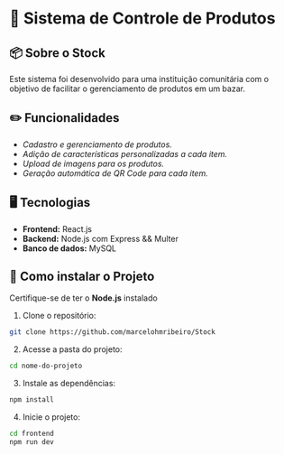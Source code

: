 # 📌 Sistema de Controle de Produtos

## 📦 Sobre o Stock
Este sistema foi desenvolvido para uma instituição comunitária com o objetivo de facilitar o gerenciamento de produtos em um bazar.

## ✏️ Funcionalidades
- *Cadastro e gerenciamento de produtos.*
- *Adição de características personalizadas a cada item.*
- *Upload de imagens para os produtos.*
- *Geração automática de QR Code para cada item.*

## 🖥️ Tecnologias
- **Frontend:** React.js
- **Backend:** Node.js com Express && Multer
- **Banco de dados:** MySQL

## 🚀 Como instalar o Projeto

Certifique-se de ter o **Node.js** instalado

1. Clone o repositório:
```bash
git clone https://github.com/marcelohmribeiro/Stock
```
2. Acesse a pasta do projeto:
```bash
cd nome-do-projeto
```

3. Instale as dependências:
```bash
npm install
```

4. Inicie o projeto:
```bash
cd frontend
npm run dev
```